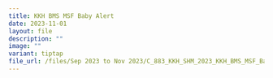 ```yaml
---
title: KKH BMS MSF Baby Alert
date: 2023-11-01
layout: file
description: ""
image: ""
variant: tiptap
file_url: /files/Sep 2023 to Nov 2023/C_883_KKH_SHM_2023_KKH_BMS_MSF_Baby_Alert.pdf
---
```

